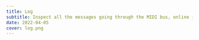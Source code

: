 ```yaml
---
title: Log
subtitle: Inspect all the messages going through the MIDI bus, online in the browser
date: 2022-04-05
cover: log.png
---
```


<script setup>
import midiLog from './log.vue'
</script>

<client-only>
  <midi-log />
</client-only>
